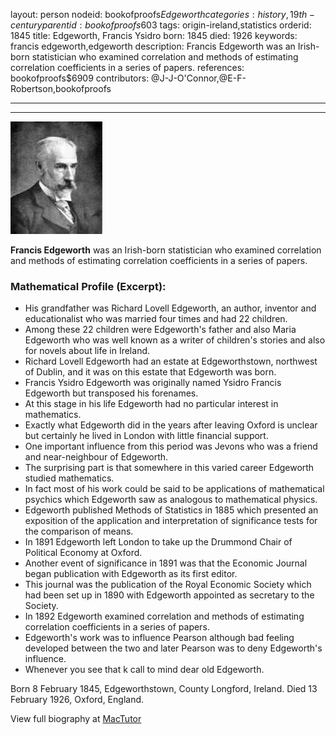 layout: person
nodeid: bookofproofs$Edgeworth
categories: history,19th-century
parentid: bookofproofs$603
tags: origin-ireland,statistics
orderid: 1845
title: Edgeworth, Francis Ysidro
born: 1845
died: 1926
keywords: francis edgeworth,edgeworth
description: Francis Edgeworth was an Irish-born statistician who examined correlation and methods of estimating correlation coefficients in a series of papers.
references: bookofproofs$6909
contributors: @J-J-O'Connor,@E-F-Robertson,bookofproofs

---



---

![Edgeworth.jpg](https://github.com/bookofproofs/bookofproofs.github.io/blob/main/_sources/_assets/images/portraits/Edgeworth.jpg?raw=true)

**Francis Edgeworth** was an Irish-born statistician who examined correlation and methods of estimating correlation coefficients in a series of papers.

### Mathematical Profile (Excerpt):
* His grandfather was Richard Lovell Edgeworth, an author, inventor and educationalist who was married four times and had 22 children.
* Among these 22 children were Edgeworth's father and also Maria Edgeworth who was well known as a writer of children's stories and also for novels about life in Ireland.
* Richard Lovell Edgeworth had an estate at Edgeworthstown, northwest of Dublin, and it was on this estate that Edgeworth was born.
* Francis Ysidro Edgeworth was originally named Ysidro Francis Edgeworth but transposed his forenames.
* At this stage in his life Edgeworth had no particular interest in mathematics.
* Exactly what Edgeworth did in the years after leaving Oxford is unclear but certainly he lived in London with little financial support.
* One important influence from this period was Jevons who was a friend and near-neighbour of Edgeworth.
* The surprising part is that somewhere in this varied career Edgeworth studied mathematics.
* In fact most of his work could be said to be applications of mathematical psychics which Edgeworth saw as analogous to mathematical physics.
* Edgeworth published Methods of Statistics in 1885 which presented an exposition of the application and interpretation of significance tests for the comparison of means.
* In 1891 Edgeworth left London to take up the Drummond Chair of Political Economy at Oxford.
* Another event of significance in 1891 was that the Economic Journal began publication with Edgeworth as its first editor.
* This journal was the publication of the Royal Economic Society which had been set up in 1890 with Edgeworth appointed as secretary to the Society.
* In 1892 Edgeworth examined correlation and methods of estimating correlation coefficients in a series of papers.
* Edgeworth's work was to influence Pearson although bad feeling developed between the two and later Pearson was to deny Edgeworth's influence.
* Whenever you see that k call to mind dear old Edgeworth.

Born 8 February 1845, Edgeworthstown, County Longford, Ireland. Died 13 February 1926, Oxford, England.

View full biography at [MacTutor](https://mathshistory.st-andrews.ac.uk/Biographies/Edgeworth/)

